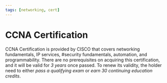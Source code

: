 ```yaml
---
tags: [networking, cert]
---
```


# CCNA Certification

CCNA Certification is provided by CISCO that covers networking fundamentals, IP
services, #security fundamentals, automation, and programmability. There are no
prerequisites on acquiring this certification, and it will be valid for *3
years* once passed. To renew its validity, the holder need to either *pass a
qualifying exam* or *earn 30 continuing education credits*.
